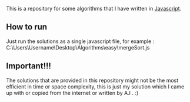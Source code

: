 This is a repository for some algorithms that I have written in [Javascript](https://www.javascript.com/).

## How to run

Just run the solutions as a single javascript file,
for example : C:\Users\Username\Desktop\Algorithms\easy\mergeSort.js

## Important!!!

The solutions that are provided in this repository might not be the most efficient in time or space complexity,
this is just my solution which I came up with or copied from the internet or written by A.I . :)
